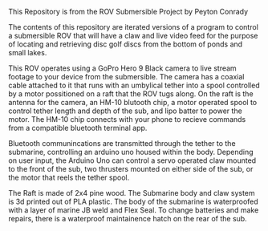 This Repository is from the ROV Submersible Project by Peyton Conrady

The contents of this repository are iterated versions of a program to control a submersible ROV that will have a claw and live video feed for the purpose of locating and
retrieving disc golf discs from the bottom of ponds and small lakes.

This ROV operates using a GoPro Hero 9 Black camera to live stream footage to your device from the submersible. The camera has a coaxial cable attached to it that runs with an umbylical tether into a spool controlled by a motor possitioned on a raft that the ROV tugs along. On the raft is the antenna for the camera, an HM-10 blutooth chip, a motor operated spool to control tether length and depth of the sub, and lipo batter to power the motor. The HM-10 chip connects with your phone to recieve commands from a compatible bluetooth terminal app.

Bluetooth communincations are transmitted through the tether to the submarine, controlling an arduino uno housed within the body. Depending on user input, the Arduino Uno can control a servo operated claw mounted to the front of the sub, two thrusters mounted on either side of the sub, or the motor that reels the tether spool.

The Raft is made of 2x4 pine wood. The Submarine body and claw system is 3d printed out of PLA plastic. The body of the submarine is waterproofed with a layer of marine JB weld and Flex Seal. To change batteries and make repairs, there is a waterproof maintainence hatch on the rear of the sub.
